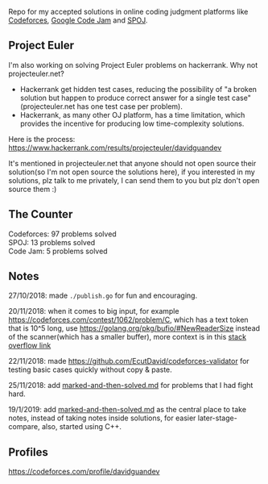 Repo for my accepted solutions in online coding judgment platforms like [Codeforces](https://codeforces.com/), [Google Code Jam](https://codingcompetitions.withgoogle.com/) and [SPOJ](https://www.spoj.com/).

## Project Euler
I'm also working on solving Project Euler problems on hackerrank.
Why not projecteuler.net?
* Hackerrank get hidden test cases, reducing the possibility of "a broken solution but happen to produce correct answer for a single test case"(projecteuler.net has one test case per problem).
* Hackerrank, as many other OJ platform, has a time limitation, which provides the incentive for producing low time-complexity solutions.

Here is the process: https://www.hackerrank.com/results/projecteuler/davidguandev

It's mentioned in projecteuler.net that anyone should not open source their solution(so I'm not open source the solutions here), if you interested in my solutions, plz talk to me privately, I can send them to you but plz don't open source them :)

## The Counter
Codeforces: 97 problems solved  
SPOJ: 13 problems solved  
Code Jam: 5 problems solved  

## Notes
27/10/2018: made `./publish.go` for fun and encouraging.

20/11/2018: when it comes to big input, for example https://codeforces.com/contest/1062/problem/C, which has a text token that is 10^5 long, use https://golang.org/pkg/bufio/#NewReaderSize instead of the scanner(which has a smaller buffer), more context is in this [stack overflow link](https://stackoverflow.com/questions/21124327/how-to-read-a-text-file-line-by-line-in-go-when-some-lines-are-long-enough-to-ca)

22/11/2018: made https://github.com/EcutDavid/codeforces-validator for testing basic cases quickly without copy & paste.

25/11/2018: add [marked-and-then-solved.md](https://github.com/EcutDavid/oj-solutions-go/blob/master/marked-and-then-solved.md) for problems that I had fight hard.

19/1/2019: add [marked-and-then-solved.md](https://github.com/EcutDavid/my-oj-solutions/blob/master/problem-solving-notes.md) as the central place to take notes, instead of taking notes inside solutions, for easier later-stage-compare, also, started using C++.

## Profiles
https://codeforces.com/profile/davidguandev
